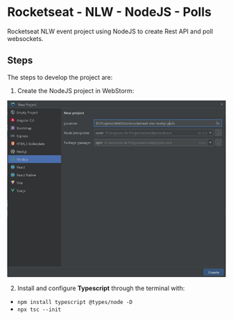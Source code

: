 # Rocketseat - NLW - NodeJS - Polls
Rocketseat NLW event project using NodeJS to create Rest API and poll websockets.


## Steps
The steps to develop the project are:
1. Create the NodeJS project in WebStorm:

![Image-01-WebStorm-NodeJS](imgs/Image-01-WebStorm-NodeJS.jpg)

2. Install and configure **Typescript** through the terminal with:
- `npm install typescript @types/node -D`
- `npx tsc --init`
